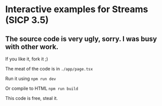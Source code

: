 # Interactive examples for Streams (SICP 3.5) 

## The source code is very ugly, sorry. I was busy with other work.

If you like it, fork it ;) 

The meat of the code is in
`./app/page.tsx`

Run it using
`npm run dev`

Or compile to HTML
`npm run build`

This code is free, steal it.
